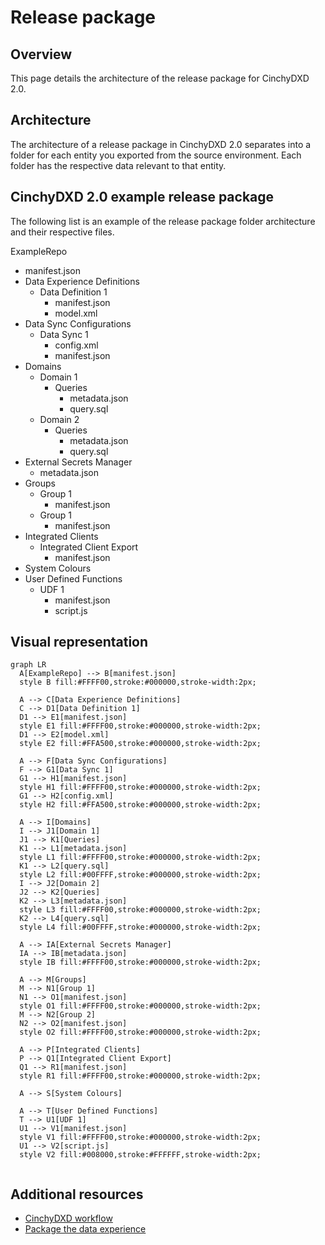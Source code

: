 # Release package

## Overview

This page details the architecture of the release package for CinchyDXD 2.0.

## Architecture

The architecture of a release package in CinchyDXD 2.0 separates into a folder for each entity you exported from the source environment. Each folder has the respective data relevant to that entity.


## CinchyDXD 2.0 example release package

The following list is an example of the release package folder architecture and their respective files. 

ExampleRepo
- manifest.json
- Data Experience Definitions
  - Data Definition 1
    - manifest.json
    - model.xml
- Data Sync Configurations
  - Data Sync 1
    - config.xml
    - manifest.json
- Domains
  - Domain 1
    - Queries
      - metadata.json
      - query.sql
  - Domain 2
    - Queries
      - metadata.json
      - query.sql 
- External Secrets Manager
    - metadata.json
- Groups
  - Group 1
    - manifest.json
  - Group 1
    - manifest.json
- Integrated Clients
  - Integrated Client Export
    - manifest.json
- System Colours
- User Defined Functions
  - UDF 1
    - manifest.json
    - script.js

## Visual representation

```mermaid
graph LR
  A[ExampleRepo] --> B[manifest.json]
  style B fill:#FFFF00,stroke:#000000,stroke-width:2px;

  A --> C[Data Experience Definitions]
  C --> D1[Data Definition 1]
  D1 --> E1[manifest.json]
  style E1 fill:#FFFF00,stroke:#000000,stroke-width:2px;
  D1 --> E2[model.xml]
  style E2 fill:#FFA500,stroke:#000000,stroke-width:2px;

  A --> F[Data Sync Configurations]
  F --> G1[Data Sync 1]
  G1 --> H1[manifest.json]
  style H1 fill:#FFFF00,stroke:#000000,stroke-width:2px;
  G1 --> H2[config.xml]
  style H2 fill:#FFA500,stroke:#000000,stroke-width:2px;

  A --> I[Domains]
  I --> J1[Domain 1]
  J1 --> K1[Queries]
  K1 --> L1[metadata.json]
  style L1 fill:#FFFF00,stroke:#000000,stroke-width:2px;
  K1 --> L2[query.sql]
  style L2 fill:#00FFFF,stroke:#000000,stroke-width:2px;
  I --> J2[Domain 2]
  J2 --> K2[Queries]
  K2 --> L3[metadata.json]
  style L3 fill:#FFFF00,stroke:#000000,stroke-width:2px;
  K2 --> L4[query.sql]
  style L4 fill:#00FFFF,stroke:#000000,stroke-width:2px;

  A --> IA[External Secrets Manager]
  IA --> IB[metadata.json]
  style IB fill:#FFFF00,stroke:#000000,stroke-width:2px;

  A --> M[Groups]
  M --> N1[Group 1]
  N1 --> O1[manifest.json]
  style O1 fill:#FFFF00,stroke:#000000,stroke-width:2px;
  M --> N2[Group 2]
  N2 --> O2[manifest.json]
  style O2 fill:#FFFF00,stroke:#000000,stroke-width:2px;

  A --> P[Integrated Clients]
  P --> Q1[Integrated Client Export]
  Q1 --> R1[manifest.json]
  style R1 fill:#FFFF00,stroke:#000000,stroke-width:2px;

  A --> S[System Colours]

  A --> T[User Defined Functions]
  T --> U1[UDF 1]
  U1 --> V1[manifest.json]
  style V1 fill:#FFFF00,stroke:#000000,stroke-width:2px;
  U1 --> V2[script.js]
  style V2 fill:#008000,stroke:#FFFFFF,stroke-width:2px;


  ```
  ## Additional resources

  - [CinchyDXD workflow](/guides-for-using-cinchy/builder-guides/cinchydxd-utility/dxd-workflow.md)
  - [Package the data experience](/guides-for-using-cinchy/builder-guides/cinchydxd-utility/package-the-data-experience.md)